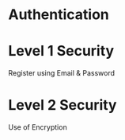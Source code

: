 # Authentication

# Level 1 Security
Register using Email & Password

# Level 2 Security
Use of Encryption
